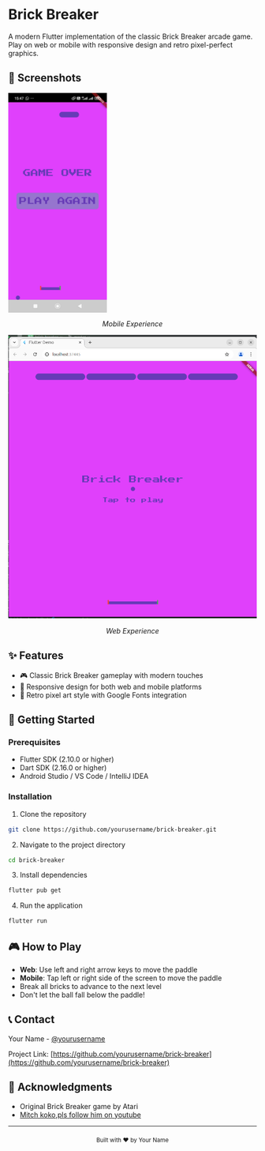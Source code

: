 # Brick Breaker

A modern Flutter implementation of the classic Brick Breaker arcade game. Play on web or mobile with responsive design and retro pixel-perfect graphics.



## 📱 Screenshots

<div align="center">
  <div style="display: flex; flex-direction: row;">
    <img src="lib/screenshot_phone.jpg" alt="Mobile Gameplay" width="200"/>

  </div>

  <p><em>Mobile Experience</em></p>

  <img src="lib/screenshot_web.png" alt="Web Gameplay" width="600"/>

  <p><em>Web Experience</em></p>
</div>

## ✨ Features

- 🎮 Classic Brick Breaker gameplay with modern touches
- 📱 Responsive design for both web and mobile platforms
- 🎨 Retro pixel art style with Google Fonts integration


## 🚀 Getting Started

### Prerequisites

- Flutter SDK (2.10.0 or higher)
- Dart SDK (2.16.0 or higher)
- Android Studio / VS Code / IntelliJ IDEA

### Installation

1. Clone the repository
```bash
git clone https://github.com/yourusername/brick-breaker.git
```

2. Navigate to the project directory
```bash
cd brick-breaker
```

3. Install dependencies
```bash
flutter pub get
```

4. Run the application
```bash
flutter run
```

## 🎮 How to Play

- **Web**: Use left and right arrow keys to move the paddle
- **Mobile**: Tap left or right side of the screen to move the paddle
- Break all bricks to advance to the next level
- Don't let the ball fall below the paddle!


## 📞 Contact

Your Name - [@yourusername](https://twitter.com/yourusername)

Project Link: [https://github.com/yourusername/brick-breaker](https://github.com/yourusername/brick-breaker)

## 🙏 Acknowledgments

- Original Brick Breaker game by Atari
- [Mitch koko,pls follow him on youtube](https://youtu.be/RToIapK2Cj8?si=oqp3tkAbp2bJ0gkZ)

---

<div align="center">
  <sub>Built with ❤️ by Your Name</sub>
</div>